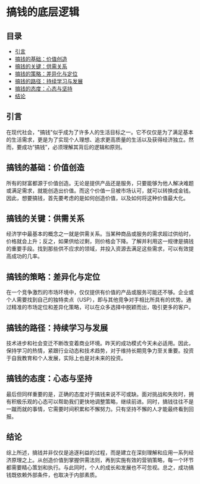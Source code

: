 # 搞钱的底层逻辑

## 目录
- [引言](#引言)
- [搞钱的基础：价值创造](#搞钱的基础价值创造)
- [搞钱的关键：供需关系](#搞钱的关键供需关系)
- [搞钱的策略：差异化与定位](#搞钱的策略差异化与定位)
- [搞钱的路径：持续学习与发展](#搞钱的路径持续学习与发展)
- [搞钱的态度：心态与坚持](#搞钱的态度心态与坚持)
- [结论](#结论)

## 引言
在现代社会，"搞钱"似乎成为了许多人的生活目标之一。它不仅仅是为了满足基本的生活需求，更是为了实现个人理想、追求更高质量的生活以及获得经济独立。然而，要成功“搞钱”，必须理解其背后的逻辑和原则。

## 搞钱的基础：价值创造
所有的财富都源于价值创造。无论是提供产品还是服务，只要能够为他人解决难题或满足需求，就能创造出价值。而这个价值一旦被市场认可，就可以转换成金钱。因此，想要搞钱，首先要考虑的是如何创造价值，以及如何将这种价值最大化。

## 搞钱的关键：供需关系
经济学中最基本的概念之一就是供需关系。当某种商品或服务的需求超过供给时，价格就会上升；反之，如果供给过剩，则价格会下降。了解并利用这一规律是搞钱的重要手段。找到那些供不应求的领域，并投入资源去满足这些需求，可以有效提高成功的几率。

## 搞钱的策略：差异化与定位
在一个竞争激烈的市场环境中，仅仅提供有价值的产品或服务可能还不够。企业或个人需要找到自己的独特卖点（USP），即与其他竞争对手相比所具有的优势。通过精准的市场定位和差异化策略，可以在众多选择中脱颖而出，吸引更多的客户。

## 搞钱的路径：持续学习与发展
技术进步和社会变迁不断改变着商业环境。昨天的成功模式今天未必适用。因此，保持学习的热情，紧跟行业动态和技术趋势，对于维持长期竞争力至关重要。投资于自我教育和个人发展，实际上也是对未来的投资。

## 搞钱的态度：心态与坚持
最后但同样重要的是，正确的态度对于搞钱来说不可或缺。面对挑战和失败时，拥有积极乐观的心态可以帮助我们更快地调整策略，继续前进。同时，搞钱往往不是一蹴而就的事情，它需要时间积累和不懈努力。只有坚持不懈的人才能最终看到回报。

## 结论
综上所述，搞钱并非仅仅是追逐利益的过程，而是建立在深刻理解和应用一系列经济原理之上。从创造价值到掌握供需法则，再到实施有效的营销策略，每一个环节都需要精心策划和执行。与此同时，个人的成长和发展也不可忽视。总之，成功搞钱既依赖外部条件，也取决于内部素质。